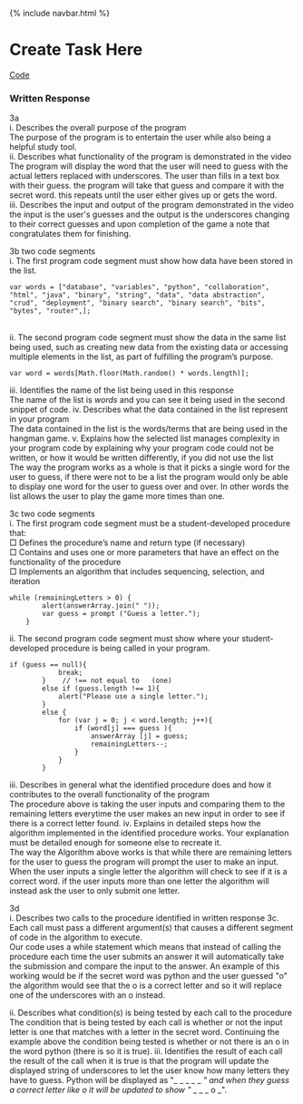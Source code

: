 {% include navbar.html %}



# Create Task Here
[Code](https://github.com/danaylevy2004/thesuperidolenthusiasts/blob/main/templates/createtask/hangman.html)
    
### Written Response
3a <br />
i. Describes the overall purpose of the program <br /> 
The purpose of the program is to entertain the user while also being a helpful study tool. <br>
ii. Describes what functionality of the program is demonstrated in the video  <br />
The program will display the word that the user will need to guess with the actual letters replaced with underscores. The user than fills in a text box with their guess. the program will take that guess and compare it with the secret word. this repeats until the user either gives up or gets the word. <br>
iii. Describes the input and output of the program demonstrated in the video <br />
the input is the user's guesses and the output is the underscores changing to their correct guesses and upon completion of the game a note that congratulates them for finishing. <br>

3b two code segments <br />
i. The first program code segment must show how data have been stored in the list.  <br />
```
var words = ["database", "variables", "python", "collaboration", "html", "java", "binary", "string", "data", "data abstraction", "crud", "deployment", "binary search", "binary search", "bits", "bytes", "router",];
```

 <br>
ii. The second program code segment must show the data in the same list being used, such as creating new data from the existing data or accessing multiple elements in the list, as part of fulfilling the program’s purpose.  <br />

```
var word = words[Math.floor(Math.random() * words.length)];
```

iii.  Identifies the name of the list being used in this response <br />
The name of the list is *words* and you can see it being used in the second snippet of code. 
iv.  Describes what the data contained in the list represent in your program <br />
The data contained in the list is the words/terms that are being used in the hangman game. 
v. Explains how the selected list manages complexity in your program code by explaining why your program code could not be written, or
how it would be written differently, if you did not use the list <br />
The way the program works as a whole is that it picks a single word for the user to guess, if there were not to be a list the program would only be able to display one word for the user to guess over and over. In other words the list allows the user to play the game more times than one. 

3c two code segments <br />
i. The first program code segment must be a student-developed procedure that: <br />
□ Defines the procedure’s name and return type (if necessary) <br />
□ Contains and uses one or more parameters that have an effect
on the functionality of the procedure <br />
□ Implements an algorithm that includes sequencing, selection,
and iteration  <br />

```
while (remainingLetters > 0) {
        alert(answerArray.join(" "));
        var guess = prompt ("Guess a letter.");
    }
```

ii. The second program code segment must show where your student-developed procedure is being called in your program. <br />

```
if (guess == null){
            break;
        }    // !== not equal to   (one)
        else if (guess.length !== 1){
            alert("Please use a single letter.");
        }
        else {
            for (var j = 0; j < word.length; j++){
                if (word[j] === guess ){
                    answerArray [j] = guess;
                    remainingLetters--;
                }
            }
        }
```

iii. Describes in general what the identified procedure does and how it contributes to the overall functionality of the program <br />
The procedure above is taking the user inputs and comparing them to the remaining letters everytime the user makes an new input in order to see if there is a correct letter found. 
iv. Explains in detailed steps how the algorithm implemented in the identified procedure works. Your explanation must be detailed enough for someone else to recreate it. <br />
The way the Algorithm above works is that while there are remaining letters for the user to guess the program will prompt the user to make an input. When the user inputs a single letter the algorithm will check to see if it is a correct word. if the user inputs more than one letter the algorithm will instead ask the user to only submit one letter. 

3d <br />
i. Describes two calls to the procedure identified in written response 3c. Each call must pass a different argument(s) that causes a different segment of code in the algorithm to execute. <br />
Our code uses a while statement which means that instead of calling the procedure each time the user submits an answer it will automatically take the submission and compare the input to the answer. An example of this working would be if the secret word was python and the user guessed "o" the algorithm would see that the o is a correct letter and so it will replace one of the underscores with an o instead. 

ii.  Describes what condition(s) is being tested by each call to the procedure  <br />
The condition that is being tested by each call is whether or not the input letter is one that matches with a letter in the secret word. Continuing the example above the condition being tested is whether or not there is an o in the word python (there is so it is true).
iii. Identifies the result of each call <br />
the result of the call when it is true is that the program will update the displayed string of underscores to let the user know how many letters they have to guess. Python will be displayed as "_ _ _ _ _ _" and when they guess a correct letter like o it will be updated to show "_ _ _ _ o _". 
